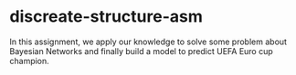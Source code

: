 # discreate-structure-asm
In this assignment, we apply our knowledge to solve some problem about Bayesian Networks and finally build a model to predict UEFA Euro cup champion.
